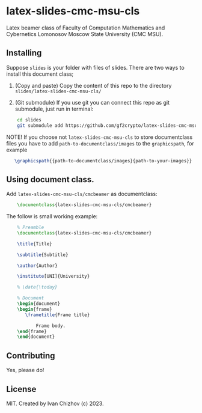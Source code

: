 # latex-slides-cmc-msu-cls
Latex beamer class of Faculty of Computation Mathematics and Cybernetics Lomonosov Moscow State University (CMC MSU).

## Installing

Suppose `slides` is your folder with files of slides.
There are two ways to install this document class;

1. (Copy and paste) Copy the content of this repo to the directory `slides/latex-slides-cmc-msu-cls/`

2. (Git submodule) If you use git you can connect this repo as git submodule, just run in terminal:

```bash
    cd slides
    git submodule add https://github.com/gf2crypto/latex-slides-cmc-msu-cls.git
```

NOTE! If you choose not `latex-slides-cmc-msu-cls` to store documentclass files you have to add `path-to-documentclass/images` to the `graphicspath`, for example

```latex
   \graphicspath{{path-to-documentclass/images}{path-to-your-images}}
```

## Using document class.

Add `latex-slides-cmc-msu-cls/cmcbeamer` as documentclass:

```latex
    \documentclass{latex-slides-cmc-msu-cls/cmcbeamer}
```

The follow is small working example:

```latex
    % Preamble
    \documentclass{latex-slides-cmc-msu-cls/cmcbeamer}

    \title{Title}

    \subtitle{Subtitle}

    \author{Author}

    \institute[UNI]{University}

    % \date{\today}

    % Document
    \begin{document}
	\begin{frame}
	   \frametitle{Frame title}

       	   Frame body.
	\end{frame}
    \end{document}
```

## Contributing

Yes, please do!

## License

MIT. Created by Ivan Chizhov (c) 2023.

